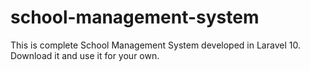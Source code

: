 # school-management-system
This is complete School Management System developed in Laravel 10. Download it and use it for your own.
